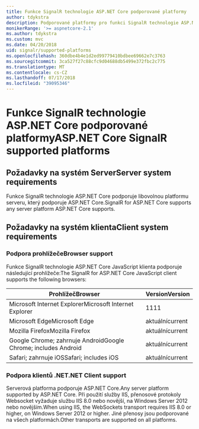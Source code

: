 ```yaml
---
title: Funkce SignalR technologie ASP.NET Core podporované platformy
author: tdykstra
description: Podporované platformy pro funkci SignalR technologie ASP.NET Core
monikerRange: '>= aspnetcore-2.1'
ms.author: tdykstra
ms.custom: mvc
ms.date: 04/20/2018
uid: signalr/supported-platforms
ms.openlocfilehash: 360dbe4b4e1d2ed99779410bdbee69662e7c3763
ms.sourcegitcommit: 3ca527f27c88cfc9d04688db5499e372fbc2c775
ms.translationtype: MT
ms.contentlocale: cs-CZ
ms.lasthandoff: 07/17/2018
ms.locfileid: "39095346"
---
```

# <a name="aspnet-core-signalr-supported-platforms"></a><span data-ttu-id="b3039-103">Funkce SignalR technologie ASP.NET Core podporované platformy</span><span class="sxs-lookup"><span data-stu-id="b3039-103">ASP.NET Core SignalR supported platforms</span></span>

## <a name="server-system-requirements"></a><span data-ttu-id="b3039-104">Požadavky na systém Server</span><span class="sxs-lookup"><span data-stu-id="b3039-104">Server system requirements</span></span>

<span data-ttu-id="b3039-105">Funkce SignalR technologie ASP.NET Core podporuje libovolnou platformu serveru, který podporuje ASP.NET Core.</span><span class="sxs-lookup"><span data-stu-id="b3039-105">SignalR for ASP.NET Core supports any server platform ASP.NET Core supports.</span></span>

## <a name="client-system-requirements"></a><span data-ttu-id="b3039-106">Požadavky na systém klienta</span><span class="sxs-lookup"><span data-stu-id="b3039-106">Client system requirements</span></span>

### <a name="browser-support"></a><span data-ttu-id="b3039-107">Podpora prohlížeče</span><span class="sxs-lookup"><span data-stu-id="b3039-107">Browser support</span></span>

<span data-ttu-id="b3039-108">Funkce SignalR technologie ASP.NET Core JavaScript klienta podporuje následující prohlížeče:</span><span class="sxs-lookup"><span data-stu-id="b3039-108">The SignalR for ASP.NET Core JavaScript client supports the following browsers:</span></span>

| <span data-ttu-id="b3039-109">Prohlížeč</span><span class="sxs-lookup"><span data-stu-id="b3039-109">Browser</span></span> | <span data-ttu-id="b3039-110">Version</span><span class="sxs-lookup"><span data-stu-id="b3039-110">Version</span></span> |
| ------- | ------- |
| <span data-ttu-id="b3039-111">Microsoft Internet Explorer</span><span class="sxs-lookup"><span data-stu-id="b3039-111">Microsoft Internet Explorer</span></span> | <span data-ttu-id="b3039-112">11</span><span class="sxs-lookup"><span data-stu-id="b3039-112">11</span></span> |
| <span data-ttu-id="b3039-113">Microsoft Edge</span><span class="sxs-lookup"><span data-stu-id="b3039-113">Microsoft Edge</span></span> | <span data-ttu-id="b3039-114">aktuální</span><span class="sxs-lookup"><span data-stu-id="b3039-114">current</span></span> |
| <span data-ttu-id="b3039-115">Mozilla Firefox</span><span class="sxs-lookup"><span data-stu-id="b3039-115">Mozilla Firefox</span></span> | <span data-ttu-id="b3039-116">aktuální</span><span class="sxs-lookup"><span data-stu-id="b3039-116">current</span></span> |
| <span data-ttu-id="b3039-117">Google Chrome; zahrnuje Android</span><span class="sxs-lookup"><span data-stu-id="b3039-117">Google Chrome; includes Android</span></span> | <span data-ttu-id="b3039-118">aktuální</span><span class="sxs-lookup"><span data-stu-id="b3039-118">current</span></span> |
| <span data-ttu-id="b3039-119">Safari; zahrnuje iOS</span><span class="sxs-lookup"><span data-stu-id="b3039-119">Safari; includes iOS</span></span> | <span data-ttu-id="b3039-120">aktuální</span><span class="sxs-lookup"><span data-stu-id="b3039-120">current</span></span> |
 
### <a name="net-client-support"></a><span data-ttu-id="b3039-121">Podpora klientů .NET</span><span class="sxs-lookup"><span data-stu-id="b3039-121">.NET Client support</span></span>

<span data-ttu-id="b3039-122">Serverová platforma podporuje ASP.NET Core.</span><span class="sxs-lookup"><span data-stu-id="b3039-122">Any server platform supported by ASP.NET Core.</span></span> <span data-ttu-id="b3039-123">Při použití služby IIS, přenosové protokoly Websocket vyžaduje službu IIS 8.0 nebo novější, na Windows Server 2012 nebo novějším.</span><span class="sxs-lookup"><span data-stu-id="b3039-123">When using IIS, the WebSockets transport requires IIS 8.0 or higher, on Windows Server 2012 or higher.</span></span> <span data-ttu-id="b3039-124">Jiné přenosy jsou podporované na všech platformách.</span><span class="sxs-lookup"><span data-stu-id="b3039-124">Other transports are supported on all platforms.</span></span>
